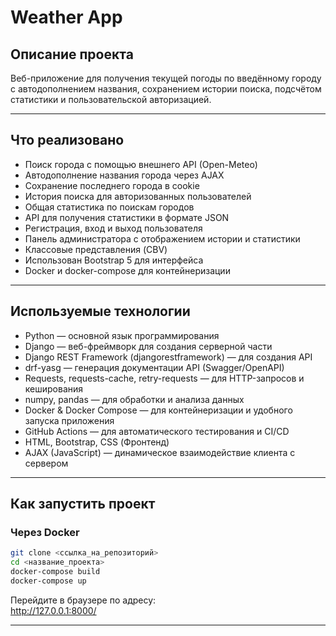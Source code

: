 
# Weather App

## Описание проекта

Веб-приложение для получения текущей погоды по введённому городу с автодополнением названия, сохранением истории поиска, подсчётом статистики и пользовательской авторизацией.

---

## Что реализовано

- Поиск города с помощью внешнего API (Open-Meteo)
- Автодополнение названия города через AJAX
- Сохранение последнего города в cookie
- История поиска для авторизованных пользователей
- Общая статистика по поискам городов
- API для получения статистики в формате JSON
- Регистрация, вход и выход пользователя
- Панель администратора с отображением истории и статистики
- Классовые представления (CBV)
- Использован Bootstrap 5 для интерфейса
- Docker и docker-compose для контейнеризации

---

## Используемые технологии

- Python — основной язык программирования
- Django — веб-фреймворк для создания серверной части
- Django REST Framework (djangorestframework) — для создания API
- drf-yasg — генерация документации API (Swagger/OpenAPI)
- Requests, requests-cache, retry-requests — для HTTP-запросов и кеширования
- numpy, pandas — для обработки и анализа данных
- Docker & Docker Compose — для контейнеризации и удобного запуска приложения
- GitHub Actions — для автоматического тестирования и CI/CD
- HTML, Bootstrap, CSS (Фронтенд)
- AJAX (JavaScript) — динамическое взаимодействие клиента с сервером

---

## Как запустить проект

### Через Docker

```bash
git clone <ссылка_на_репозиторий>
cd <название_проекта>
docker-compose build
docker-compose up
```

Перейдите в браузере по адресу:  
http://127.0.0.1:8000/

---